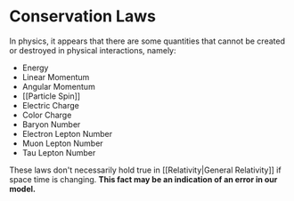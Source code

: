 # Conservation Laws
In physics, it appears that there are some quantities that cannot be created or destroyed in physical interactions, namely:

- Energy
- Linear Momentum
- Angular Momentum
- [[Particle Spin]]
- Electric Charge
- Color Charge
- Baryon Number
- Electron Lepton Number
- Muon Lepton Number
- Tau Lepton Number

These laws don't necessarily hold true in [[Relativity|General Relativity]] if space time is changing. **This fact may be an indication of an error in our model.**